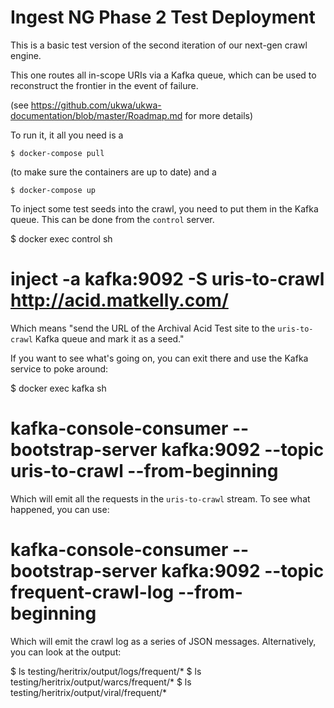 Ingest NG Phase 2 Test Deployment
=================================

This is a basic test version of the second iteration of our next-gen crawl engine.

This one routes all in-scope URIs via a Kafka queue, which can be used to reconstruct the frontier in the event of failure.

(see https://github.com/ukwa/ukwa-documentation/blob/master/Roadmap.md for more details)

To run it, it all you need is a 

    $ docker-compose pull

(to make sure the containers are up to date) and a 

    $ docker-compose up

To inject some test seeds into the crawl, you need to put them in the Kafka queue. This can be done from the `control` server.

   $ docker exec control sh
   # inject -a kafka:9092 -S uris-to-crawl http://acid.matkelly.com/

Which means "send the URL of the Archival Acid Test site to the `uris-to-crawl` Kafka queue and mark it as a seed."

If you want to see what's going on, you can exit there and use the Kafka service to poke around:

   $ docker exec kafka sh
   # kafka-console-consumer --bootstrap-server kafka:9092 --topic uris-to-crawl --from-beginning

Which will emit all the requests in the `uris-to-crawl` stream. To see what happened, you can use:

   # kafka-console-consumer --bootstrap-server kafka:9092 --topic frequent-crawl-log --from-beginning

Which will emit the crawl log as a series of JSON messages. Alternatively, you can look at the output:

   $ ls testing/heritrix/output/logs/frequent/*
   $ ls testing/heritrix/output/warcs/frequent/*
   $ ls testing/heritrix/output/viral/frequent/*

